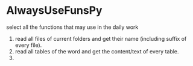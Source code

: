 # AlwaysUseFunsPy
select all the functions that may use in the daily work
1. read all files of current folders and get their name (including suffix of every file).
2. read all tables of the word and get the content/text of every table.
3.
